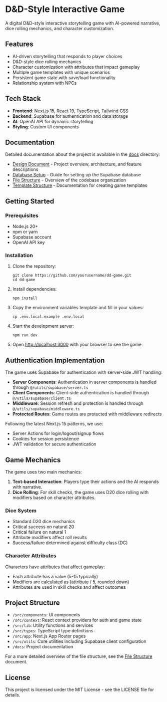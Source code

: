 # D&D-Style Interactive Game

A digital D&D-style interactive storytelling game with AI-powered narrative, dice rolling mechanics, and character customization.

## Features

- AI-driven storytelling that responds to player choices
- D&D-style dice rolling mechanics
- Character customization with attributes that impact gameplay
- Multiple game templates with unique scenarios
- Persistent game state with save/load functionality
- Relationship system with NPCs

## Tech Stack

- **Frontend**: Next.js 15, React 19, TypeScript, Tailwind CSS
- **Backend**: Supabase for authentication and data storage
- **AI**: OpenAI API for dynamic storytelling
- **Styling**: Custom UI components

## Documentation

Detailed documentation about the project is available in the [docs](/docs) directory:

- [Design Document](/docs/design.md) - Project overview, architecture, and feature descriptions
- [Database Setup](/docs/db-setup.md) - Guide for setting up the Supabase database
- [File Structure](/docs/file_structure.md) - Overview of the codebase organization
- [Template Structure](/src/templates/template-structure.md) - Documentation for creating game templates

## Getting Started

### Prerequisites

- Node.js 20+
- npm or yarn
- Supabase account
- OpenAI API key

### Installation

1. Clone the repository:
   ```
   git clone https://github.com/yourusername/dd-game.git
   cd dd-game
   ```

2. Install dependencies:
   ```
   npm install
   ```

3. Copy the environment variables template and fill in your values:
   ```
   cp .env.local.example .env.local
   ```

4. Start the development server:
   ```
   npm run dev
   ```

5. Open [http://localhost:3000](http://localhost:3000) with your browser to see the game.

## Authentication Implementation

The game uses Supabase for authentication with server-side JWT handling:

- **Server Components**: Authentication in server components is handled through `@/utils/supabase/server.ts`
- **Client Components**: Client-side authentication is handled through `@/utils/supabase/client.ts`
- **Middleware**: Session refresh and protection is handled through `@/utils/supabase/middleware.ts`
- **Protected Routes**: Game routes are protected with middleware redirects

Following the latest Next.js 15 patterns, we use:
- Server Actions for login/logout/signup flows
- Cookies for session persistence
- JWT validation for secure authentication

## Game Mechanics

The game uses two main mechanics:

1. **Text-based Interaction**: Players type their actions and the AI responds with narrative.
2. **Dice Rolling**: For skill checks, the game uses D20 dice rolling with modifiers based on character attributes.

### Dice System

- Standard D20 dice mechanics
- Critical success on natural 20
- Critical failure on natural 1
- Attribute modifiers affect roll results
- Success/failure determined against difficulty class (DC)

### Character Attributes

Characters have attributes that affect gameplay:
- Each attribute has a value (5-15 typically)
- Modifiers are calculated as (attribute / 5, rounded down)
- Attributes are used in skill checks and affect outcomes

## Project Structure

- `/src/components`: UI components
- `/src/context`: React context providers for auth and game state
- `/src/lib`: Utility functions and services
- `/src/types`: TypeScript type definitions
- `/src/app`: Next.js App Router pages
- `/src/utils`: Core utilities including Supabase client configuration
- `/docs`: Project documentation

For a more detailed overview of the file structure, see the [File Structure](/docs/file_structure.md) document.

## License

This project is licensed under the MIT License - see the LICENSE file for details.
